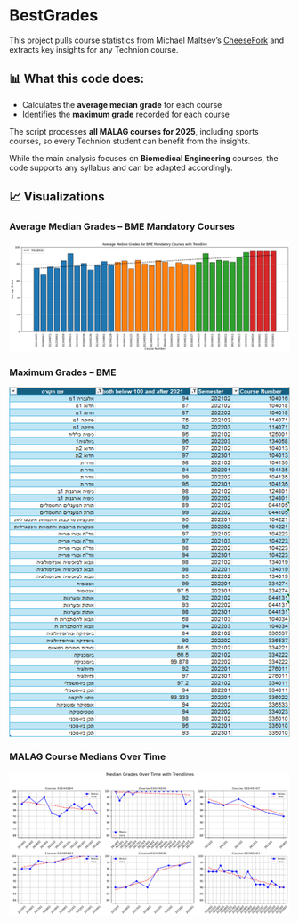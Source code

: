 # BestGrades

This project pulls course statistics from Michael Maltsev’s [CheeseFork](https://cheesefork.cf/) and extracts key insights for any Technion course.

## 📊 What this code does:

- Calculates the **average median grade** for each course
- Identifies the **maximum grade** recorded for each course

The script processes **all MALAG courses for 2025**, including sports courses, so every Technion student can benefit from the insights.

While the main analysis focuses on **Biomedical Engineering** courses, the code supports any syllabus and can be adapted accordingly.

## 📈 Visualizations

### Average Median Grades – BME Mandatory Courses  
![Average Median Grades](https://github.com/ranbenayoun/BestGrades/blob/main/Average%20Median%20Grades%20for%20BME%20Mandatory%20Courses.png?raw=true)

### Maximum Grades – BME  
![Max Grades in BME](https://github.com/ranbenayoun/BestGrades/blob/main/MaxGrades.png?raw=true)

### MALAG Course Medians Over Time  
![Malag grades](https://github.com/ranbenayoun/BestGrades/blob/main/Malag_courses_medians_over_time.png?raw=true)
